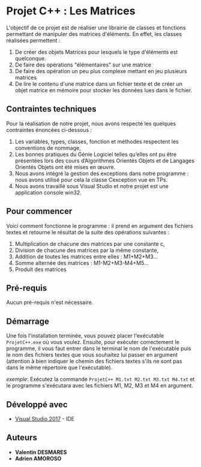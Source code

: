 # Projet C++ : Les Matrices

L'objectif de ce projet est de réaliser une librairie de classes et fonctions permettant de manipuler des matrices d'éléments. 
En effet, les classes réalisées permettent : 
1. De créer des objets Matrices pour lesquels le type d'éléments est quelconque.
2. De faire des opérations "élémentaires" sur une matrice
3. De faire des opération un peu plus complexe mettant en jeu plusieurs matrices
4. De lire le contenu d'une matrice dans un fichier texte et de créer un objet matrice en mémoire pour stocker les données lues dans le fichier.


## Contraintes techniques 

Pour la réalisation de notre projet, nous avons respecté les quelques contraintes énoncées ci-dessous :
1. Les variables, types, classes, fonction et méthodes respectent les conventions de nommage,
2. Les bonnes pratiques du Génie Logiciel telles qu’elles ont pu être présentées lors des cours d’Algorithmes Orientés Objets et de Langages Orientés Objets ont été mises en œuvre.
3. Nous avons intégré la gestion des exceptions dans notre programme : nous avons utilisé pour cela la classe Cexception vue en TPs.
4. Nous avons travaillé sous Visual Studio et notre projet est une application console win32.


## Pour commencer

Voici comment fonctionne le programme : il prend en argument des fichiers textes et retourne le résultat de la suite des opérations suivantes :
1. Multiplication de chacune des matrices par une constante c,
2. Division de chacune des matrices par la même constante,
3. Addition de toutes les matrices entre elles : M1+M2+M3...
4. Somme alternée des matrices : M1-M2+M3-M4+M5...
5. Produit des matrices

## Pré-requis

Aucun pré-requis n'est nécessaire.


## Démarrage

Une fois l'installation terminée, vous pouvez placer l'exécutable `` ProjetC++.exe`` où vous voulez.
Ensuite, pour exécuter correctement le programme, il vous faut entrer dans le terminal le nom de l'exécutable puis le nom des fichiers textes que vous souhaitez lui passer en argument (attention à bien indiquer le chemin des fichiers textes s'ils ne sont pas dans le même répertoire que l'exécutable).

_exemple_: Exécutez la commande ``ProjetC++ M1.txt M2.txt M3.txt M4.txt`` et le programme s'exécutara avec les fichiers M1, M2, M3 et M4 en argument.


## Développé avec

* [Visual Studio 2017](https://visualstudio.microsoft.com/fr/) - IDE


## Auteurs

* **Valentin DESMARES** 
* **Adrien AMOROSO** 


